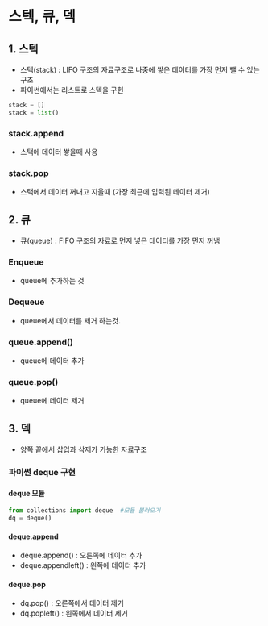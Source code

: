# 스텍, 큐, 덱

## 1. 스텍

- 스텍(stack) : LIFO 구조의 자료구조로 나중에 쌓은 데이터를 가장 먼저 뺄 수 있는 구조
- 파이썬에서는 리스트로 스텍을 구현

```python
stack = []
stack = list()
```

### stack.append

- 스택에 데이터 쌓을때 사용

### stack.pop

- 스택에서 데이터 꺼내고 지울때 (가장 최근에 입력된 데이터 제거)

## 2. 큐

- 큐(queue) : FIFO 구조의 자료로 먼저 넣은 데이터를 가장 먼저 꺼냄

### Enqueue

- queue에 추가하는 것

### Dequeue

- queue에서 데이터를 제거 하는것.

### queue.append()

- queue에 데이터 추가

### queue.pop()

- queue에 데이터 제거

## 3. 덱

- 양쪽 끝에서 삽입과 삭제가 가능한 자료구조

### 파이썬 deque 구현

#### deque 모듈

```python
from collections import deque  #모듈 불러오기
dq = deque()
```

#### deque.append

- deque.append() : 오른쪽에 데이터 추가
- deque.appendleft() : 왼쪽에 데이터 추가

#### deque.pop

- dq.pop() : 오른쪽에서 데이터 제거
- dq.popleft() : 왼쪽에서 데이터 제거
